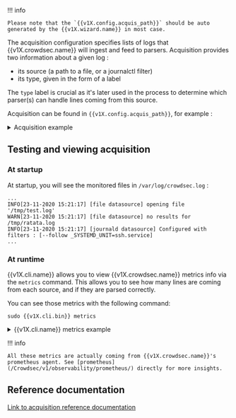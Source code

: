 !!! info 

    Please note that the `{{v1X.config.acquis_path}}` should be auto generated by the {{v1X.wizard.name}} in most case.

The acquisition configuration specifies lists of logs that {{v1X.crowdsec.name}} will ingest and feed to parsers.
Acquisition provides two information about a given log :

 - its source (a path to a file, or a journalctl filter)
 - its type, given in the form of a label

The `type` label is crucial as it's later used in the process to determine which parser(s) can handle lines coming from this source.

Acquisition can be found in `{{v1X.config.acquis_path}}`, for example :
<details>
  <summary>Acquisition example</summary>
```yaml
filenames:
  - /var/log/nginx/access*.log
  - /var/log/nginx/error.log
labels:
  type: nginx
---
filenames:
  - /var/log/auth.log
labels:
  type: syslog
---
journalctl_filter:
 - "_SYSTEMD_UNIT=ssh.service"
labels:
  type: syslog
```
</details>


## Testing and viewing acquisition

### At startup

At startup, you will see the monitored files in `/var/log/crowdsec.log` :

```
...
INFO[23-11-2020 15:21:17] [file datasource] opening file '/tmp/test.log' 
WARN[23-11-2020 15:21:17] [file datasource] no results for /tmp/ratata.log 
INFO[23-11-2020 15:21:17] [journald datasource] Configured with filters : [--follow _SYSTEMD_UNIT=ssh.service] 
...
```

### At runtime

{{v1X.cli.name}} allows you to view {{v1X.crowdsec.name}} metrics info via the `metrics` command.
This allows you to see how many lines are coming from each source, and if they are parsed correctly.

You can see those metrics with the following command:
```
sudo {{v1X.cli.bin}} metrics
```


<details>
  <summary>{{v1X.cli.name}} metrics example</summary>

```bash
$ sudo {{v1X.cli.bin}} metrics
...
...
INFO[0000] Acquisition Metrics:     
+--------------------------------------+------------+--------------+----------------+------------------------+
|                SOURCE                | LINES READ | LINES PARSED | LINES UNPARSED | LINES POURED TO BUCKET |
+--------------------------------------+------------+--------------+----------------+------------------------+
| /tmp/test.log                        |         10 |           10 | -              |                     11 |
| journalctl-_SYSTEMD_UNIT=ssh.service |         36 |           12 |             24 |                     17 |
+--------------------------------------+------------+--------------+----------------+------------------------+
...
...
```

</details>


!!! info

    All these metrics are actually coming from {{v1X.crowdsec.name}}'s prometheus agent. See [prometheus](/Crowdsec/v1/observability/prometheus/) directly for more insights.


## Reference documentation

[Link to acquisition reference documentation](/Crowdsec/v1/references/acquisition/)
